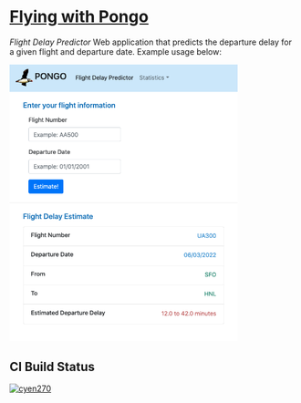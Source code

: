 # [Flying with Pongo](https://flight-pred-347402.uc.r.appspot.com/)
*Flight Delay Predictor*
Web application that predicts the departure delay for a given flight and departure date.  Example usage below:

<img src='https://github.com/cyen270/flight-pred/blob/main/Pongo-Flight-Pred-Example.png' alt='Pongo Example' width='400'>

## CI Build Status
[![cyen270](https://circleci.com/gh/cyen270/flight-pred.svg?style=svg)](https://circleci.com/gh/cyen270/flight-pred)
